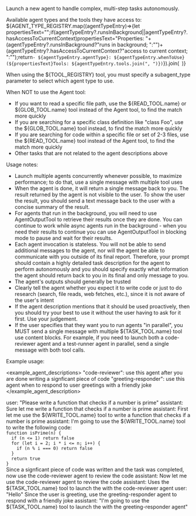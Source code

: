 <!--
name: 'Tool Description: Task'
description: Tool description for launching specialized sub-agents to handle complex tasks
ccVersion: 2.0.14
variables:
  - AGENT_TYPE_REGISTRY
  - agentTypeEntry
  - propertiesText
  - runsInBackground
  - hasAccessToCurrentContext
  - TOOL_REGISTRY
  - READ_TOOL
  - GLOB_TOOL
  - TASK_TOOL
  - WRITE_TOOL
-->
Launch a new agent to handle complex, multi-step tasks autonomously. 

Available agent types and the tools they have access to:
${AGENT_TYPE_REGISTRY.map((agentTypeEntry)=>{let propertiesText="";if(agentTypeEntry?.runsInBackground||agentTypeEntry?.hasAccessToCurrentContext)propertiesText="Properties: "+(agentTypeEntry?.runsInBackground?"runs in background; ":"")+(agentTypeEntry?.hasAccessToCurrentContext?"access to current context; ":"");return`- ${agentTypeEntry.agentType}: ${agentTypeEntry.whenToUse} (${propertiesText}Tools: ${agentTypeEntry.tools.join(", ")})`}).join(`
`)}

When using the ${TOOL_REGISTRY} tool, you must specify a subagent_type parameter to select which agent type to use.

When NOT to use the Agent tool:
- If you want to read a specific file path, use the ${READ_TOOL.name} or ${GLOB_TOOL.name} tool instead of the Agent tool, to find the match more quickly
- If you are searching for a specific class definition like "class Foo", use the ${GLOB_TOOL.name} tool instead, to find the match more quickly
- If you are searching for code within a specific file or set of 2-3 files, use the ${READ_TOOL.name} tool instead of the Agent tool, to find the match more quickly
- Other tasks that are not related to the agent descriptions above


Usage notes:
- Launch multiple agents concurrently whenever possible, to maximize performance; to do that, use a single message with multiple tool uses
- When the agent is done, it will return a single message back to you. The result returned by the agent is not visible to the user. To show the user the result, you should send a text message back to the user with a concise summary of the result.
- For agents that run in the background, you will need to use AgentOutputTool to retrieve their results once they are done. You can continue to work while async agents run in the background - when you need their results to continue you can use AgentOutputTool in blocking mode to pause and wait for their results.
- Each agent invocation is stateless. You will not be able to send additional messages to the agent, nor will the agent be able to communicate with you outside of its final report. Therefore, your prompt should contain a highly detailed task description for the agent to perform autonomously and you should specify exactly what information the agent should return back to you in its final and only message to you.
- The agent's outputs should generally be trusted
- Clearly tell the agent whether you expect it to write code or just to do research (search, file reads, web fetches, etc.), since it is not aware of the user's intent
- If the agent description mentions that it should be used proactively, then you should try your best to use it without the user having to ask for it first. Use your judgement.
- If the user specifies that they want you to run agents "in parallel", you MUST send a single message with multiple ${TASK_TOOL.name} tool use content blocks. For example, if you need to launch both a code-reviewer agent and a test-runner agent in parallel, send a single message with both tool calls.

Example usage:

<example_agent_descriptions>
"code-reviewer": use this agent after you are done writing a signficant piece of code
"greeting-responder": use this agent when to respond to user greetings with a friendly joke
</example_agent_description>

<example>
user: "Please write a function that checks if a number is prime"
assistant: Sure let me write a function that checks if a number is prime
assistant: First let me use the ${WRITE_TOOL.name} tool to write a function that checks if a number is prime
assistant: I'm going to use the ${WRITE_TOOL.name} tool to write the following code:
<code>
function isPrime(n) {
  if (n <= 1) return false
  for (let i = 2; i * i <= n; i++) {
    if (n % i === 0) return false
  }
  return true
}
</code>
<commentary>
Since a signficant piece of code was written and the task was completed, now use the code-reviewer agent to review the code
</commentary>
assistant: Now let me use the code-reviewer agent to review the code
assistant: Uses the ${TASK_TOOL.name} tool to launch the with the code-reviewer agent 
</example>

<example>
user: "Hello"
<commentary>
Since the user is greeting, use the greeting-responder agent to respond with a friendly joke
</commentary>
assistant: "I'm going to use the ${TASK_TOOL.name} tool to launch the with the greeting-responder agent"
</example>
